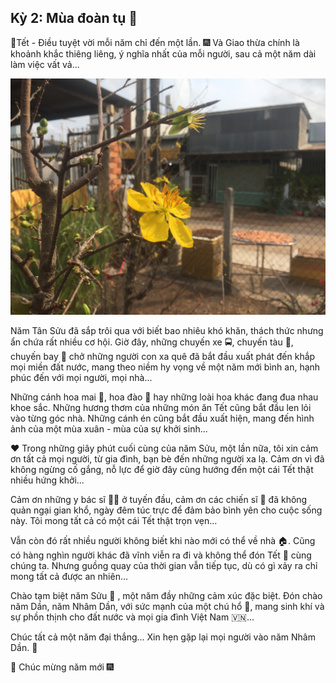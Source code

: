 ## Kỳ 2: Mùa đoàn tụ 🏡

🎍Tết - Điều tuyệt vời mỗi năm chỉ đến một lần. 🎆 Và Giao thừa chính là khoảnh khắc thiêng liêng, ý nghĩa nhất của mỗi người, sau cả một năm dài làm việc vất vả...

![Spring Stories](../img/SpringStories2.jpg)

Năm Tân Sửu đã sắp trôi qua với biết bao nhiêu khó khăn, thách thức nhưng ẩn chứa rất nhiều cơ hội. Giờ đây, những chuyến xe 🚍, chuyến tàu 🚞, chuyến bay 🛫 chở những người con xa quê đã bắt đầu xuất phát đến khắp mọi miền đất nước, mang theo niềm hy vọng về một năm mới bình an, hạnh phúc đến với mọi người, mọi nhà...

Những cánh hoa mai 🌼, hoa đào 🌸 hay những loài hoa khác đang đua nhau khoe sắc. Những hương thơm của những món ăn Tết cũng bắt đầu len lỏi vào từng góc nhà. Những cánh én cũng bắt đầu xuất hiện, mang đến hình ảnh của một mùa xuân - mùa của sự khởi sinh...

❤️ Trong những giây phút cuối cùng của năm Sửu, một lần nữa, tôi xin cảm ơn tất cả mọi người, từ gia đình, bạn bè đến những người xa lạ. Cảm ơn vì đã không ngừng cố gắng, nỗ lực để giờ đây cùng hướng đến một cái Tết thật nhiều hứng khởi...

Cảm ơn những y bác sĩ 👨‍⚕️ ở tuyến đầu, cảm ơn các chiến sĩ 👮 đã không quản ngại gian khổ, ngày đêm túc trực để đảm bảo bình yên cho cuộc sống này. Tôi mong tất cả có một cái Tết thật trọn vẹn...

Vẫn còn đó rất nhiều người không biết khi nào mới có thể về nhà 🏠. Cũng có hàng nghìn người khác đã vĩnh viễn ra đi và không thể đón Tết 🎋 cùng chúng ta. Nhưng guồng quay của thời gian vẫn tiếp tục, dù có gì xảy ra chỉ mong tất cả được an nhiên...

Chào tạm biệt năm Sửu 🐃 , một năm đầy những cảm xúc đặc biệt. Đón chào năm Dần, năm Nhâm Dần, với sức mạnh của một chú hổ 🐯, mang sinh khí và sự phồn thịnh cho đất nước và mọi gia đình Việt Nam 🇻🇳...

Chúc tất cả một năm đại thắng... Xin hẹn gặp lại mọi người vào năm Nhâm Dần. 🎉

🎇 Chúc mừng năm mới 🎆
